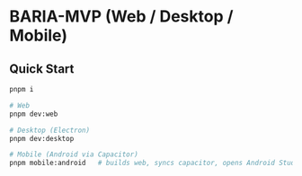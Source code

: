 
# BARIA-MVP (Web / Desktop / Mobile)

## Quick Start
```bash
pnpm i

# Web
pnpm dev:web

# Desktop (Electron)
pnpm dev:desktop

# Mobile (Android via Capacitor)
pnpm mobile:android   # builds web, syncs capacitor, opens Android Studio
```
